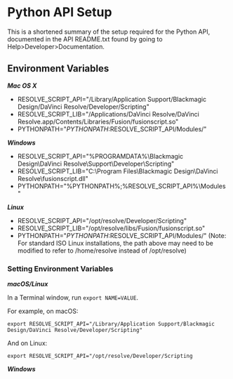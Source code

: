 # Python API Setup

This is a shortened summary of the setup required for the Python API, documented in the API README.txt found by going to Help>Developer>Documentation.

## Environment Variables

***Mac OS X***
* RESOLVE_SCRIPT_API="/Library/Application Support/Blackmagic Design/DaVinci Resolve/Developer/Scripting"
* RESOLVE_SCRIPT_LIB="/Applications/DaVinci Resolve/DaVinci Resolve.app/Contents/Libraries/Fusion/fusionscript.so"
* PYTHONPATH="$PYTHONPATH:$RESOLVE_SCRIPT_API/Modules/"

***Windows***
* RESOLVE_SCRIPT_API="%PROGRAMDATA%\Blackmagic Design\DaVinci Resolve\Support\Developer\Scripting"
* RESOLVE_SCRIPT_LIB="C:\Program Files\Blackmagic Design\DaVinci Resolve\fusionscript.dll"
* PYTHONPATH="%PYTHONPATH%;%RESOLVE_SCRIPT_API%\Modules\"

***Linux***
* RESOLVE_SCRIPT_API="/opt/resolve/Developer/Scripting"
* RESOLVE_SCRIPT_LIB="/opt/resolve/libs/Fusion/fusionscript.so"
* PYTHONPATH="$PYTHONPATH:$RESOLVE_SCRIPT_API/Modules/"
(Note: For standard ISO Linux installations, the path above may need to be modified to refer to /home/resolve instead of /opt/resolve)

### Setting Environment Variables

***macOS/Linux***

In a Terminal window, run `export NAME=VALUE`.

For example, on macOS:

`export RESOLVE_SCRIPT_API="/Library/Application Support/Blackmagic Design/DaVinci Resolve/Developer/Scripting"`

And on Linux:

`export RESOLVE_SCRIPT_API="/opt/resolve/Developer/Scripting`

***Windows***

